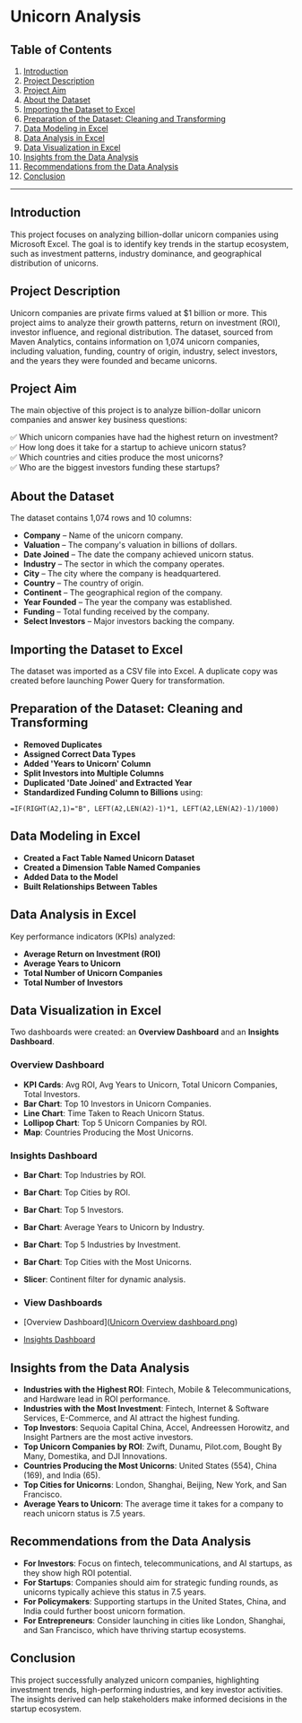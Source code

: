 # **Unicorn Analysis**

## **Table of Contents**

1. [Introduction](#introduction)  
2. [Project Description](#project-description)  
3. [Project Aim](#project-aim)  
4. [About the Dataset](#about-the-dataset)  
5. [Importing the Dataset to Excel](#importing-the-dataset-to-excel)  
6. [Preparation of the Dataset: Cleaning and Transforming](#preparation-of-the-dataset-cleaning-and-transforming)  
7. [Data Modeling in Excel](#data-modeling-in-excel)  
8. [Data Analysis in Excel](#data-analysis-in-excel)  
9. [Data Visualization in Excel](#data-visualization-in-excel)  
10. [Insights from the Data Analysis](#insights-from-the-data-analysis)  
11. [Recommendations from the Data Analysis](#recommendations-from-the-data-analysis)  
12. [Conclusion](#conclusion)  

---

## **Introduction**

This project focuses on analyzing billion-dollar unicorn companies using Microsoft Excel. The goal is to identify key trends in the startup ecosystem, such as investment patterns, industry dominance, and geographical distribution of unicorns. 

## **Project Description**

Unicorn companies are private firms valued at $1 billion or more. This project aims to analyze their growth patterns, return on investment (ROI), investor influence, and regional distribution. The dataset, sourced from Maven Analytics, contains information on 1,074 unicorn companies, including valuation, funding, country of origin, industry, select investors, and the years they were founded and became unicorns.

## **Project Aim**

The main objective of this project is to analyze billion-dollar unicorn companies and answer key business questions:

✅ Which unicorn companies have had the highest return on investment?  
✅ How long does it take for a startup to achieve unicorn status?  
✅ Which countries and cities produce the most unicorns?  
✅ Who are the biggest investors funding these startups?  

## **About the Dataset**

The dataset contains 1,074 rows and 10 columns:

- **Company** – Name of the unicorn company.
- **Valuation** – The company's valuation in billions of dollars.
- **Date Joined** – The date the company achieved unicorn status.
- **Industry** – The sector in which the company operates.
- **City** – The city where the company is headquartered.
- **Country** – The country of origin.
- **Continent** – The geographical region of the company.
- **Year Founded** – The year the company was established.
- **Funding** – Total funding received by the company.
- **Select Investors** – Major investors backing the company.

## **Importing the Dataset to Excel**

The dataset was imported as a CSV file into Excel. A duplicate copy was created before launching Power Query for transformation.

## **Preparation of the Dataset: Cleaning and Transforming**

- **Removed Duplicates**  
- **Assigned Correct Data Types**  
- **Added 'Years to Unicorn' Column**  
- **Split Investors into Multiple Columns**  
- **Duplicated 'Date Joined' and Extracted Year**  
- **Standardized Funding Column to Billions** using:

```excel
=IF(RIGHT(A2,1)="B", LEFT(A2,LEN(A2)-1)*1, LEFT(A2,LEN(A2)-1)/1000)
```

## **Data Modeling in Excel**

- **Created a Fact Table Named Unicorn Dataset**  
- **Created a Dimension Table Named Companies**  
- **Added Data to the Model**  
- **Built Relationships Between Tables**  

## **Data Analysis in Excel**

Key performance indicators (KPIs) analyzed:

- **Average Return on Investment (ROI)**
- **Average Years to Unicorn**
- **Total Number of Unicorn Companies**
- **Total Number of Investors**

## **Data Visualization in Excel**
Two dashboards were created: an **Overview Dashboard** and an **Insights Dashboard**.

### **Overview Dashboard**
- **KPI Cards**: Avg ROI, Avg Years to Unicorn, Total Unicorn Companies, Total Investors.
- **Bar Chart**: Top 10 Investors in Unicorn Companies.
- **Line Chart**: Time Taken to Reach Unicorn Status.
- **Lollipop Chart**: Top 5 Unicorn Companies by ROI.
- **Map**: Countries Producing the Most Unicorns.

### **Insights Dashboard**
- **Bar Chart**: Top Industries by ROI.
- **Bar Chart**: Top Cities by ROI.
- **Bar Chart**: Top 5 Investors.
- **Bar Chart**: Average Years to Unicorn by Industry.
- **Bar Chart**: Top 5 Industries by Investment.
- **Bar Chart**: Top Cities with the Most Unicorns.
- **Slicer**: Continent filter for dynamic analysis.

- ### **View Dashboards**
- [Overview Dashboard]([Unicorn Overview dashboard.png](https://github.com/Kaosarat10/Unicorn-Companies-Analysis/blob/main/Unicorn%20Overview%20dashboard.png))  
- [Insights Dashboard]([#](https://github.com/Kaosarat10/Unicorn-Companies-Analysis/blob/main/Unicorn%20Insights%20dahboard.png))  

## **Insights from the Data Analysis**

- **Industries with the Highest ROI**: Fintech, Mobile & Telecommunications, and Hardware lead in ROI performance.
- **Industries with the Most Investment**: Fintech, Internet & Software Services, E-Commerce, and AI attract the highest funding.
- **Top Investors**: Sequoia Capital China, Accel, Andreessen Horowitz, and Insight Partners are the most active investors.
- **Top Unicorn Companies by ROI**: Zwift, Dunamu, Pilot.com, Bought By Many, Domestika, and DJI Innovations.
- **Countries Producing the Most Unicorns**: United States (554), China (169), and India (65).
- **Top Cities for Unicorns**: London, Shanghai, Beijing, New York, and San Francisco.
- **Average Years to Unicorn**: The average time it takes for a company to reach unicorn status is 7.5 years.

## **Recommendations from the Data Analysis**

- **For Investors**: Focus on fintech, telecommunications, and AI startups, as they show high ROI potential.
- **For Startups**: Companies should aim for strategic funding rounds, as unicorns typically achieve this status in 7.5 years.
- **For Policymakers**: Supporting startups in the United States, China, and India could further boost unicorn formation.
- **For Entrepreneurs**: Consider launching in cities like London, Shanghai, and San Francisco, which have thriving startup ecosystems.

## **Conclusion**

This project successfully analyzed unicorn companies, highlighting investment trends, high-performing industries, and key investor activities. The insights derived can help stakeholders make informed decisions in the startup ecosystem.

